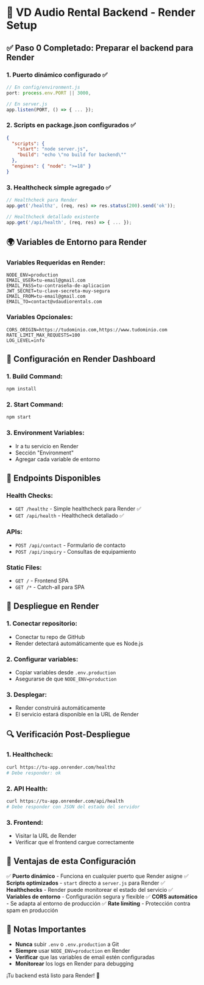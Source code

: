 # 🚀 VD Audio Rental Backend - Render Setup

## ✅ **Paso 0 Completado: Preparar el backend para Render**

### **1. Puerto dinámico configurado** ✅
```javascript
// En config/environment.js
port: process.env.PORT || 3000,

// En server.js
app.listen(PORT, () => { ... });
```

### **2. Scripts en package.json configurados** ✅
```json
{
  "scripts": {
    "start": "node server.js",
    "build": "echo \"no build for backend\""
  },
  "engines": { "node": ">=18" }
}
```

### **3. Healthcheck simple agregado** ✅
```javascript
// Healthcheck para Render
app.get('/healthz', (req, res) => res.status(200).send('ok'));

// Healthcheck detallado existente
app.get('/api/health', (req, res) => { ... });
```

## 🌍 **Variables de Entorno para Render**

### **Variables Requeridas en Render:**
```env
NODE_ENV=production
EMAIL_USER=tu-email@gmail.com
EMAIL_PASS=tu-contraseña-de-aplicacion
JWT_SECRET=tu-clave-secreta-muy-segura
EMAIL_FROM=tu-email@gmail.com
EMAIL_TO=contact@vdaudiorentals.com
```

### **Variables Opcionales:**
```env
CORS_ORIGIN=https://tudominio.com,https://www.tudominio.com
RATE_LIMIT_MAX_REQUESTS=100
LOG_LEVEL=info
```

## 🔧 **Configuración en Render Dashboard**

### **1. Build Command:**
```bash
npm install
```

### **2. Start Command:**
```bash
npm start
```

### **3. Environment Variables:**
- Ir a tu servicio en Render
- Sección "Environment"
- Agregar cada variable de entorno

## 📱 **Endpoints Disponibles**

### **Health Checks:**
- `GET /healthz` - Simple healthcheck para Render ✅
- `GET /api/health` - Healthcheck detallado ✅

### **APIs:**
- `POST /api/contact` - Formulario de contacto
- `POST /api/inquiry` - Consultas de equipamiento

### **Static Files:**
- `GET /` - Frontend SPA
- `GET /*` - Catch-all para SPA

## 🚀 **Despliegue en Render**

### **1. Conectar repositorio:**
- Conectar tu repo de GitHub
- Render detectará automáticamente que es Node.js

### **2. Configurar variables:**
- Copiar variables desde `.env.production`
- Asegurarse de que `NODE_ENV=production`

### **3. Desplegar:**
- Render construirá automáticamente
- El servicio estará disponible en la URL de Render

## 🔍 **Verificación Post-Despliegue**

### **1. Healthcheck:**
```bash
curl https://tu-app.onrender.com/healthz
# Debe responder: ok
```

### **2. API Health:**
```bash
curl https://tu-app.onrender.com/api/health
# Debe responder con JSON del estado del servidor
```

### **3. Frontend:**
- Visitar la URL de Render
- Verificar que el frontend cargue correctamente

## 🎯 **Ventajas de esta Configuración**

✅ **Puerto dinámico** - Funciona en cualquier puerto que Render asigne
✅ **Scripts optimizados** - `start` directo a `server.js` para Render
✅ **Healthchecks** - Render puede monitorear el estado del servicio
✅ **Variables de entorno** - Configuración segura y flexible
✅ **CORS automático** - Se adapta al entorno de producción
✅ **Rate limiting** - Protección contra spam en producción

## 📝 **Notas Importantes**

- **Nunca** subir `.env` o `.env.production` a Git
- **Siempre** usar `NODE_ENV=production` en Render
- **Verificar** que las variables de email estén configuradas
- **Monitorear** los logs en Render para debugging

¡Tu backend está listo para Render! 🎉

